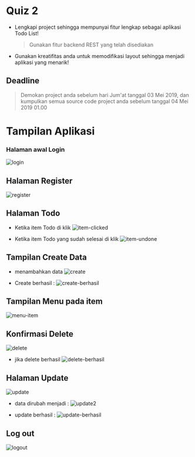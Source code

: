 # Quiz 2

- Lengkapi project sehingga mempunyai fitur lengkap sebagai aplikasi Todo List!

  > Gunakan fitur backend REST yang telah disediakan

- Gunakan kreatifitas anda untuk memodifikasi layout sehingga menjadi aplikasi
 yang menarik!

## Deadline

  > Demokan project anda sebelum hari Jum'at tanggal 03 Mei 2019, dan kumpulkan
  > semua source code project anda sebelum tanggal 04 Mei 2019 01.00


# Tampilan Aplikasi

### Halaman awal Login
![login](image/login.jpeg)



## Halaman Register
![register](image/register.jpeg)



## Halaman Todo
- Ketika item Todo di klik
![item-clicked](image/item_clicked.jpeg)


- Ketika item Todo yang sudah selesai di klik
![item-undone](image/item_undone.jpeg)



## Tampilan Create Data
- menambahkan data
![create](image/create.jpeg)


- Create berhasil :
![create-berhasil](image/create_berhasil.jpeg)



## Tampilan Menu pada item
![menu-item](image/menu_item.jpeg)



## Konfirmasi Delete
![delete](image/delete.jpeg)


- jika delete berhasil
![delete-berhasil](image/delete_berhasil.jpeg)



## Halaman Update
![update](image/update.jpeg)

- data dirubah menjadi :
![update2](image/update2.jpeg)

- update berhasil :
![update-berhasil](image/update_berhasil.jpeg)



## Log out
![logout](image/logout.jpeg)